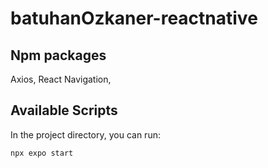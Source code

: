 # batuhanOzkaner-reactnative
## Npm packages
Axios, React Navigation, 
## Available Scripts
In the project directory, you can run: 
```
npx expo start
```
